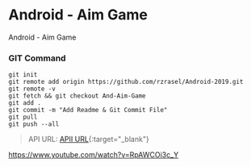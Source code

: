 # Android - Aim Game
Android - Aim Game

### GIT Command
```git_command
git init
git remote add origin https://github.com/rzrasel/Android-2019.git
git remote -v
git fetch && git checkout And-Aim-Game
git add .
git commit -m "Add Readme & Git Commit File"
git pull
git push --all
```

> API URL: [APII URL](http://fbapp.epizy.com/){:target="_blank"}

https://www.youtube.com/watch?v=RpAWCOi3c_Y